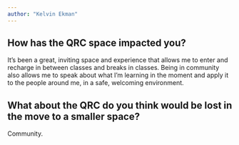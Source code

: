 ```yaml
---
author: "Kelvin Ekman"
---
```


## How has the QRC space impacted you? 
It’s been a great, inviting space and experience that allows me to enter and recharge in between classes and breaks in classes. Being in community also allows me to speak about what I’m learning in the moment and apply it to the people around me, in a safe, welcoming environment. 
## What about the QRC do you think would be lost in the move to a smaller space?
Community. 